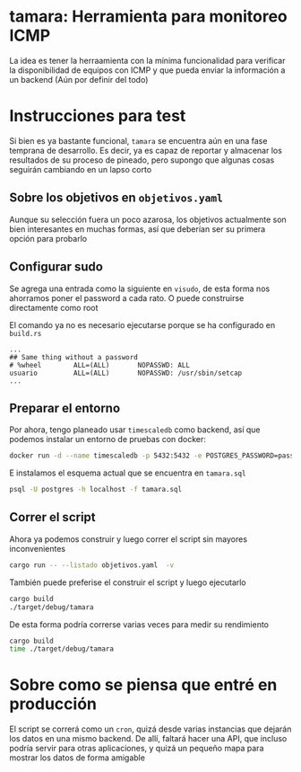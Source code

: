# tamara: Herramienta para monitoreo ICMP

La idea es tener la herraamienta con la mínima funcionalidad para verificar la disponibilidad de equipos con ICMP y que pueda enviar la información a un backend (Aún por definir del todo)

# Instrucciones para test

Si bien es ya bastante funcional, `tamara` se encuentra aún en una fase temprana de desarrollo. Es decir, ya es capaz de reportar y almacenar los resultados de su proceso de pineado, pero supongo que algunas cosas seguirán cambiando en un lapso corto

## Sobre los objetivos en `objetivos.yaml`
Aunque su selección fuera un poco azarosa, los objetivos actualmente son bien interesantes en muchas formas, así que deberían ser su primera opción para probarlo

## Configurar sudo
Se agrega una entrada como la siguiente en `visudo`, de esta forma nos ahorramos poner el password a cada rato. O puede construirse directamente como root

El comando ya no es necesario ejecutarse porque se ha configurado en `build.rs`
```
...
## Same thing without a password
# %wheel        ALL=(ALL)       NOPASSWD: ALL
usuario         ALL=(ALL)	    NOPASSWD: /usr/sbin/setcap
...
```
## Preparar el entorno
Por ahora, tengo planeado usar `timescaledb` como backend, así que podemos instalar un entorno de pruebas con docker:
```bash
docker run -d --name timescaledb -p 5432:5432 -e POSTGRES_PASSWORD=password timescale/timescaledb:latest-pg13-oss
```

E instalamos el esquema actual que se encuentra en `tamara.sql`
```bash
psql -U postgres -h localhost -f tamara.sql
```

## Correr el script 
Ahora ya podemos construir y luego correr el script sin mayores inconvenientes
```bash
cargo run -- --listado objetivos.yaml  -v
```
También puede preferise el construir el script y luego ejecutarlo
```bash
cargo build
./target/debug/tamara
```
De esta forma podría correrse varias veces para medir su rendimiento
```bash
cargo build
time ./target/debug/tamara
```

# Sobre como se piensa que entré en producción
El script se correrá como un `cron`, quizá desde varias instancias que dejarán los datos en una mismo backend. De allí, faltará hacer una API, que incluso podría servir para otras aplicaciones, y quizá un pequeño mapa para mostrar los datos de forma amigable